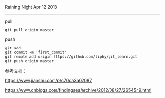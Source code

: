 

Raining Night Apr 12 2018

--------


pull

```
git pull origin master
```


push

```
git add .
git commit -m 'first_commit'
git remote add origin https://github.com/liphy/git_learn.git
git push origin master
```



参考文档：

https://www.jianshu.com/p/c70ca3a02087

https://www.cnblogs.com/findingsea/archive/2012/08/27/2654549.html